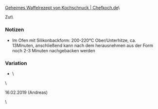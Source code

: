 ## 

[Geheimes Waffelrezept von Kochschnuck | Chefkoch.de](https://www.chefkoch.de/rezepte/662351168076093/Geheimes-Waffelrezept.html)\

Zut\

### Notizen

* Im Ofen mit Silikonbackform: 200-220°C Ober/Unterhitze, ca. 13Minuten, anschließend kann nach dem herausnehmen aus der Form noch 2-3 Minuten nachgebacken werden

### Variation 

* \

\

16\.02.2019 (Andreas)

\
